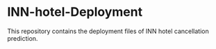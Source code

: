 # INN-hotel-Deployment
This repository contains the deployment files of INN hotel cancellation prediction.
